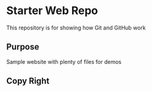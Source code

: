 # Starter Web Repo

This repository is for showing how Git and GitHub work

## Purpose

Sample website with plenty of files for demos

## Copy Right